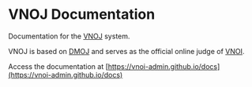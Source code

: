 # VNOJ Documentation

Documentation for the [VNOJ](https://github.com/VNOI-Admin/OJ) system.

VNOJ is based on [DMOJ](https://github.com/DMOJ/online-judge) and serves as the official online judge of [VNOI](https://vnoi.info/).

Access the documentation at [https://vnoi-admin.github.io/docs](https://vnoi-admin.github.io/docs)

